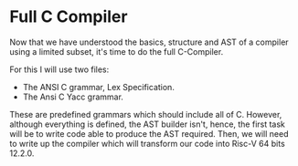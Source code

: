 # Full C Compiler

Now that we have understood the basics, structure and AST of a compiler using a limited subset, it's time to do the full C-Compiler.

For this I will use two files:

- The ANSI C grammar, Lex Specification.
- The Ansi C Yacc grammar.

These are predefined grammars which should include all of C. However, although everything is defined, the AST builder isn't, hence, the first task will be to write code able to produce the AST required. Then, we will need to write up the compiler which will transform our code into Risc-V 64 bits 12.2.0.

